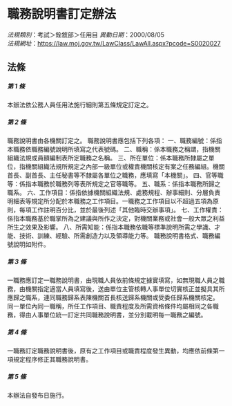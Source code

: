 # 職務說明書訂定辦法

*法規類別*：考試＞銓敘部＞任用目
*異動日期*：2000/08/05  
*法規網址*：https://law.moj.gov.tw/LawClass/LawAll.aspx?pcode=S0020027



## 法條
##### 第 1 條
本辦法依公務人員任用法施行細則第五條規定訂定之。

##### 第 2 條
職務說明書由各機關訂定之。
職務說明書應包括下列各項：
一、職務編號：係指本職務依職務編號說明所填寫之代表號碼。
二、職稱：係本職務之稱謂，指機關組織法規或員額編制表所定職務之名稱。
三、所在單位：係本職務所隸屬之單位，指機關組織法規所規定之內部一級單位或權責機關核定有案之任務編組。機關首長、副首長、主任秘書等不隸屬各單位之職務，應填寫「本機關」。
四、官等職等：係指本職務於職務列等表所規定之官等職等。
五、職系：係指本職務所歸之職系。
六、工作項目：係指依據機關組織法規、處務規程、辦事細則、分層負責明細表等規定所分配於本職務之工作項目。一職務之工作項目以不超過五項為原則，每項工作註明百分比，並於最後列述「其他臨時交辦事項」。
七、工作權責：係指本職務基於職掌所為之建議與所作之決定，對機關業務或社會一般大眾之利益所生之效果及影響。
八、所需知能：係指本職務依職等標準說明所需之學識、才能、技術、訓練、經驗、所需創造力以及領導能力等。
職務說明書格式、職務編號說明如附件。

##### 第 3 條
一職務應訂定一職務說明書，由現職人員依前條規定據實填寫，如無現職人員之職務，由機關指定適當人員填寫後，送由單位主管核轉人事單位切實核正並擬具其所應歸之職系，連同職務歸系表陳機關首長核送歸系機關或受委任歸系機關核定。
同一單位內同一職稱，所任工作項目、職責程度及所需資格條件均屬相同之各職務，得由人事單位統一訂定共同職務說明書，並分別載明每一職務之編號。

##### 第 4 條
一職務訂定職務說明書後，原有之工作項目或職責程度發生異動，均應依前條第一項規定程序修正其職務說明書。

##### 第 5 條
本辦法自發布日施行。


